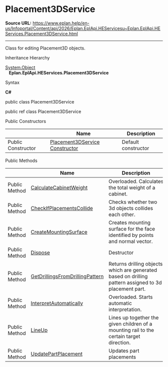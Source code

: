# Placement3DService

**Source URL:** https://www.eplan.help/en-us/Infoportal/Content/api/2026/Eplan.EplApi.HEServicesu~Eplan.EplApi.HEServices.Placement3DService.html

---

Class for editing Placement3D objects.

Inheritance Hierarchy

[System.Object](#)  
   **Eplan.EplApi.HEServices.Placement3DService**

Syntax

**C#**



public class Placement3DService

public ref class Placement3DService

Public Constructors

|  | Name | Description |
| --- | --- | --- |
| Public Constructor | [Placement3DService Constructor](Eplan.EplApi.HEServicesu~Eplan.EplApi.HEServices.Placement3DService~_ctor.html) | Default constructor |



Public Methods

|  | Name | Description |
| --- | --- | --- |
| Public Method | [CalculateCabinetWeight](Eplan.EplApi.HEServicesu~Eplan.EplApi.HEServices.Placement3DService~CalculateCabinetWeight.html) | Overloaded. Calculates the total weight of a cabinet. |
| Public Method | [CheckIfPlacementsCollide](Eplan.EplApi.HEServicesu~Eplan.EplApi.HEServices.Placement3DService~CheckIfPlacementsCollide.html) | Checks whether two 3d objects collides each other. |
| Public Method | [CreateMountingSurface](Eplan.EplApi.HEServicesu~Eplan.EplApi.HEServices.Placement3DService~CreateMountingSurface.html) | Creates mounting surface for the face identified by points and normal vector. |
| Public Method | [Dispose](Eplan.EplApi.HEServicesu~Eplan.EplApi.HEServices.Placement3DService~Dispose().html) | Destructor |
| Public Method | [GetDrillingsFromDrillingPattern](Eplan.EplApi.HEServicesu~Eplan.EplApi.HEServices.Placement3DService~GetDrillingsFromDrillingPattern.html) | Returns drilling objects which are generated based on drilling pattern assigned to 3d placement part. |
| Public Method | [InterpretAutomatically](Eplan.EplApi.HEServicesu~Eplan.EplApi.HEServices.Placement3DService~InterpretAutomatically.html) | Overloaded. Starts automatic interpretation. |
| Public Method | [LineUp](Eplan.EplApi.HEServicesu~Eplan.EplApi.HEServices.Placement3DService~LineUp.html) | Lines up together the given children of a mounting rail to the certain target direction. |
| Public Method | [UpdatePartPlacement](Eplan.EplApi.HEServicesu~Eplan.EplApi.HEServices.Placement3DService~UpdatePartPlacement.html) | Updates part placements |


